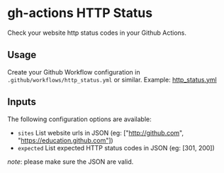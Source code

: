 # gh-actions HTTP Status
Check your website http status codes in your Github Actions.

## Usage

Create your Github Workflow configuration in `.github/workflows/http_status.yml` or similar.
Example: [http_status.yml](.github/workflows/http_status.yml)

## Inputs


The following configuration options are available:

* `sites` List website urls in JSON (eg: ["http://github.com", "https://education.github.com"])
* `expected` List expected HTTP status codes in JSON (eg: [301, 200])

*note*: please make sure the JSON are valid.